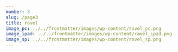 ```yaml
---
number: 3
slug: /page3
title: ravel
image_pc: ../../frontmatter/images/wp-content/ravel_pc.png
image_ipad: ../../frontmatter/images/wp-content/ravel_ipad.png
image_sp: ../../frontmatter/images/wp-content/ravel_sp.png
---
```


